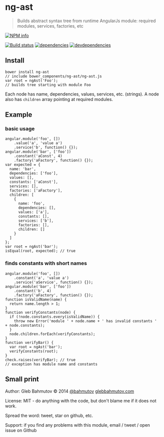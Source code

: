 # ng-ast

> Builds abstract syntax tree from runtime AngularJs module: required modules, services, factories, etc

[![NPM info][nodei.co]](https://npmjs.org/package/ng-ast)

[![Build status][ci-image]][ci-url]
[![dependencies][dependencies-image]][dependencies-url]
[![devdependencies][ng-ast-devdependencies-image] ][ng-ast-devdependencies-url]

## Install

    bower install ng-ast
    // include bower_components/ng-ast/ng-ast.js
    var root = ngAst('Foo');
    // builds tree starting with module Foo

Each node has name, dependencies, values, services, etc. (strings).
A node also has `children` array pointing at required modules.

## Example

### basic usage

    angular.module('foo', [])
        .value('a', 'value a')
        .service('b', function() {});
    angular.module('bar', ['foo'])
        .constant('aConst', 4)
        .factory('aFactory', function() {});
    var expected = {
      name: 'bar',
      dependencies: ['foo'],
      values: [],
      constants: ['aConst'],
      services: [],
      factories: ['aFactory'],
      children: [
        {
          name: 'foo',
          dependencies: [],
          values: ['a'],
          constants: [],
          services: ['b'],
          factories: [],
          children: []
        }
      ]
    };
    var root = ngAst('bar');
    isEqual(root, expected); // true

### finds constants with short names

    angular.module('foo', [])
        .constant('a', 'value a')
        .service('aService', function() {});
    angular.module('bar', ['foo'])
        .constant('b', 4)
        .factory('aFactory', function() {});
    function isValidName(name) {
      return name.length > 1;
    }
    function verifyConstants(node) {
      if (!node.constants.every(isValidName)) {
        throw new Error('module ' + node.name + ' has invalid constants ' + node.constants);
      }
      node.children.forEach(verifyConstants);
    }
    function verifyBar() {
      var root = ngAst('bar');
      verifyConstants(root);
    }
    check.raises(verifyBar); // true
    // exception has module name and constants

## Small print

Author: Gleb Bahmutov &copy; 2014
[@bahmutov](https://twitter.com/bahmutov) [glebbahmutov.com](http://glebbahmutov.com)

License: MIT - do anything with the code, but don't blame me if it does not work.

Spread the word: tweet, star on github, etc.

Support: if you find any problems with this module, email / tweet / open issue on Github

[ci-image]: https://travis-ci.org/bahmutov/ng-ast.png?branch=master
[ci-url]: https://travis-ci.org/bahmutov/ng-ast
[nodei.co]: https://nodei.co/npm/ng-ast.png?downloads=true
[dependencies-image]: https://david-dm.org/bahmutov/ng-ast.png
[dependencies-url]: https://david-dm.org/bahmutov/ng-ast
[ng-ast-devdependencies-image]: https://david-dm.org/bahmutov/ng-ast/dev-status.png
[ng-ast-devdependencies-url]: https://david-dm.org/bahmutov/ng-ast#info=devDependencies

